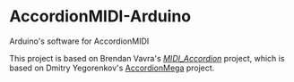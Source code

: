# AccordionMIDI-Arduino
Arduino's software for AccordionMIDI

This project is based on Brendan Vavra's [*MIDI_Accordion*](https://github.com/bvavra/MIDI_Accordion) project, which is based on Dmitry Yegorenkov's [AccordionMega](https://github.com/accordion-mega/AccordionMega)
project.

